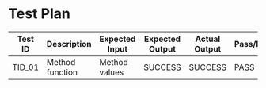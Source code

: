
# Test Plan

|  Test ID | Description  | Expected Input  | Expected Output  | Actual Output  | Pass/Fail |
|---|---|---|---|---|---|
| TID_01  | Method function  | Method values | SUCCESS  | SUCCESS | PASS  |
